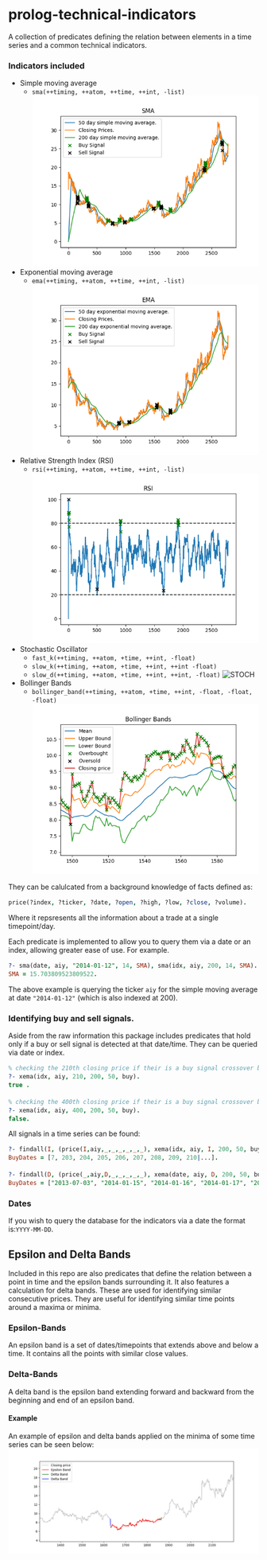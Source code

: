 # prolog-technical-indicators

A collection of predicates defining the relation between elements in a time series and a common technical indicators.


### Indicators included
* Simple moving average
    * ```sma(++timing, ++atom, ++time, ++int, -list)```
![SMA](docs/media/SM.png)  
* Exponential moving average
    * ```ema(++timing, ++atom, ++time, ++int, -list)```
    ![EMA](docs/media/EMA.png)
* Relative Strength Index (RSI)
    * ```rsi(++timing, ++atom, ++time, ++int, -list)```
    ![RSI](docs/media/RSI.png)
* Stochastic Oscillator
    * ```fast_k(++timing, ++atom, +time, ++int, -float)```
    * ```slow_k(++timing, ++atom, +time, ++int, ++int -float)```
    * ```slow_d(++timing, ++atom, +time, ++int, ++int, -float)```
    ![STOCH](docs/media/Stoch.png)
* Bollinger Bands
    * ```bollinger_band(++timing, ++atom, +time, ++int, -float, -float, -float)```
    ![BB](docs/media/BollBands.png)


They can be calulcated from a background knowledge of facts defined as:

```prolog
price(?index, ?ticker, ?date, ?open, ?high, ?low, ?close, ?volume).
```
Where it repsresents all the information about a trade at a single timepoint/day.

Each predicate is implemented to allow you to query them via a date or an index, allowing greater ease of use. For example.

```prolog
?- sma(date, aiy, "2014-01-12", 14, SMA), sma(idx, aiy, 200, 14, SMA).
SMA = 15.703809523809522.
```
The above example is querying the ticker ```aiy``` for the simple moving average at date ```"2014-01-12"``` (which is also indexed at 200).

### Identifying buy and sell signals.
Aside from the raw information this package includes predicates that hold only if a buy or sell signal is detected at that date/time.
They can be queried via date or index.

```prolog
% checking the 210th closing price if their is a buy signal crossover between 200 and 50 exponential moving averages.
?- xema(idx, aiy, 210, 200, 50, buy).
true .

% checking the 400th closing price if their is a buy signal crossover between 200 and 50 exponential moving averages.
?- xema(idx, aiy, 400, 200, 50, buy).
false.
```

All signals in a time series can be found:
```prolog
?- findall(I, (price(I,aiy,_,_,_,_,_,_), xema(idx, aiy, I, 200, 50, buy)), BuyDates).
BuyDates = [7, 203, 204, 205, 206, 207, 208, 209, 210|...].

?- findall(D, (price(_,aiy,D,_,_,_,_,_), xema(date, aiy, D, 200, 50, buy)), BuyDates).
BuyDates = ["2013-07-03", "2014-01-15", "2014-01-16", "2014-01-17", "2014-01-18", "2014-01-19", "2014-01-20", "2014-01-21", "2014-01-22"|...].
```

### Dates
If you wish to query the database for the indicators via a date the format is:```YYYY-MM-DD```.

## Epsilon and Delta Bands
Included in this repo are also predicates that define the relation between a point in time and the epsilon bands surrounding it. It also features a calculation for delta bands. These are used for identifying similar consecutive prices.
They are useful for identifying similar time points around a maxima or minima. 
### Epsilon-Bands
An epsilon band is a set of dates/timepoints that extends above and below a time. It contains all the points with similar close values.

### Delta-Bands
A delta band is the epsilon band extending forward and backward 
from the beginning and end of an epsilon band.
#### Example
An example of epsilon and delta bands applied on the minima of some time series can be seen below:
![EPS](docs/media/EPS.png)

